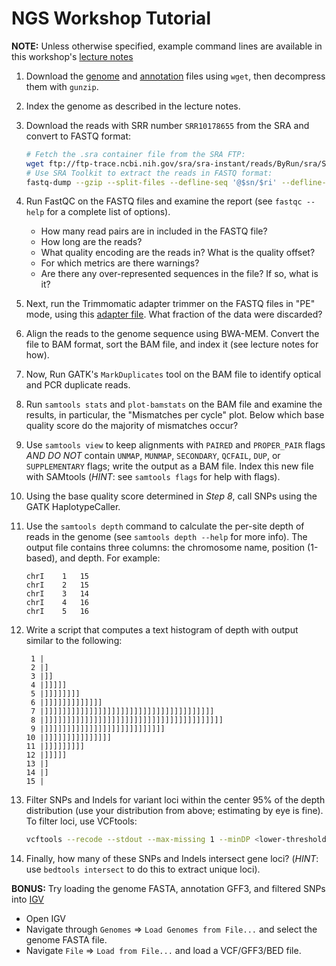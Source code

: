 NGS Workshop Tutorial
=====================

**NOTE:** Unless otherwise specified, example command lines are available in this workshop's [lecture notes](https://github.com/prog4biol/pfb2019/blob/master/workshops/NGS/bio_info_formats.pdf) 

1. Download the [genome](https://github.com/prog4biol/pfb2019/blob/master/workshops/NGS/data/Scerevisiae.fasta.gz) and [annotation](https://github.com/prog4biol/pfb2019/blob/master/workshops/NGS/data/Scerevisiae.gff3.gz) files using `wget`, then decompress them with `gunzip`.

2. Index the genome as described in the lecture notes.

3. Download the reads with SRR number `SRR10178655` from the SRA and convert to FASTQ format:
   ```bash
   # Fetch the .sra container file from the SRA FTP:
   wget ftp://ftp-trace.ncbi.nih.gov/sra/sra-instant/reads/ByRun/sra/SRR/SRR101/SRR10178655/SRR10178655.sra
   # Use SRA Toolkit to extract the reads in FASTQ format:
   fastq-dump --gzip --split-files --defline-seq '@$sn/$ri' --defline-qual '+' SRR10178655.sra
   ```

4. Run FastQC on the FASTQ files and examine the report (see `fastqc --help` for a complete list of options).
   - How many read pairs are in included in the FASTQ file?
   - How long are the reads?
   - What quality encoding are the reads in? What is the quality offset?
   - For which metrics are there warnings?
   - Are there any over-represented sequences in the file? If so, what is it?

5. Next, run the Trimmomatic adapter trimmer on the FASTQ files in "PE" mode, using this [adapter file](https://github.com/prog4biol/pfb2019/blob/master/workshops/NGS/data/adapters.fa). What fraction of the data were discarded?

6. Align the reads to the genome sequence using BWA-MEM. Convert the file to BAM format, sort the BAM file, and index it (see lecture notes for how).

7. Now, Run GATK's `MarkDuplicates` tool on the BAM file to identify optical and PCR duplicate reads.

8. Run `samtools stats` and `plot-bamstats` on the BAM file and examine the results, in particular, the "Mismatches per cycle" plot. Below which base quality score do the majority of mismatches occur?

9. Use `samtools view` to keep alignments with `PAIRED` and `PROPER_PAIR` flags *AND DO NOT* contain `UNMAP`, `MUNMAP`, `SECONDARY`, `QCFAIL`, `DUP`, or `SUPPLEMENTARY` flags; write the output as a BAM file. Index this new file with SAMtools (*HINT*: see `samtools flags` for help with flags).

10. Using the base quality score determined in *Step 8*, call SNPs using the GATK HaplotypeCaller.

11. Use the `samtools depth` command to calculate the per-site depth of reads in the genome (see `samtools depth --help` for more info). The output file contains three columns: the chromosome name, position (1-based), and depth. For example:
    ```
    chrI	1	15
    chrI	2	15
    chrI	3	14
    chrI	4	16
    chrI	5	16
    ```
    
12. Write a script that computes a text histogram of depth with output similar to the following:
    ```
     1 |                                        
     2 |]                                       
     3 |]]                                      
     4 |]]]]]                                   
     5 |]]]]]]]]                                
     6 |]]]]]]]]]]]]]                           
     7 |]]]]]]]]]]]]]]]]]]]]]]]]]]]]]]]]]]]]]]  
     8 |]]]]]]]]]]]]]]]]]]]]]]]]]]]]]]]]]]]]]]]]
     9 |]]]]]]]]]]]]]]]]]]]]]]]]]]]             
    10 |]]]]]]]]]]]]]]]                         
    11 |]]]]]]]]]                               
    12 |]]]]]                                   
    13 |]                                       
    14 |]                                       
    15 |                                        
    ```

13. Filter SNPs and Indels for variant loci within the center 95% of the depth distribution (use your distribution from above; estimating by eye is fine). To filter loci, use VCFtools:
    ```bash
    vcftools --recode --stdout --max-missing 1 --minDP <lower-threshold> --maxDP <upper-threshold> --vcf <your.vcf> >your.filtered.vcf

14. Finally, how many of these SNPs and Indels intersect gene loci? (*HINT*: use `bedtools intersect` to do this to extract unique loci).

**BONUS:** Try loading the genome FASTA, annotation GFF3, and filtered SNPs into [IGV](https://software.broadinstitute.org/software/igv)
   - Open IGV
   - Navigate through `Genomes` => `Load Genomes from File...` and select the genome FASTA file.
   - Navigate `File` => `Load from File...` and load a VCF/GFF3/BED file.

